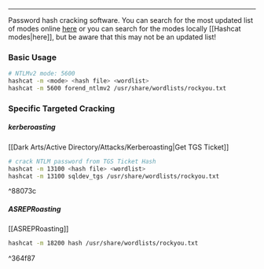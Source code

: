 -- -
Password hash cracking software. You can search for the most updated list of modes online [here](https://hashcat.net/wiki/doku.php?id=example_hashes) or you can search for the modes locally [[Hashcat modes|here]], but be aware that this may not be an updated list!
### Basic Usage
```bash
# NTLMv2 mode: 5600
hashcat -m <mode> <hash file> <wordlist> 
hashcat -m 5600 forend_ntlmv2 /usr/share/wordlists/rockyou.txt 
```
### Specific Targeted Cracking
##### kerberoasting
[[Dark Arts/Active Directory/Attacks/Kerberoasting|Get TGS Ticket]]
```bash
# crack NTLM password from TGS Ticket Hash
hashcat -m 13100 <hash file> <wordlist>
hashcat -m 13100 sqldev_tgs /usr/share/wordlists/rockyou.txt
``` 

^88073c

##### ASREPRoasting
[[ASREPRoasting]]
```bash
hashcat -m 18200 hash /usr/share/wordlists/rockyou.txt
```

^364f87
